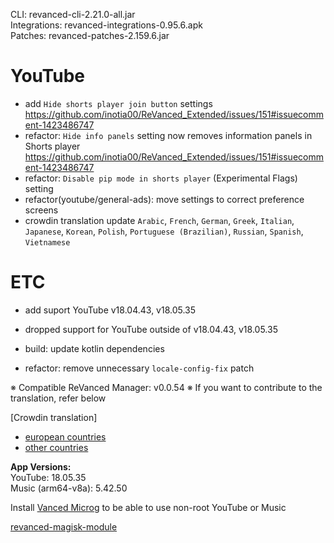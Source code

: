 CLI: revanced-cli-2.21.0-all.jar  
Integrations: revanced-integrations-0.95.6.apk  
Patches: revanced-patches-2.159.6.jar  

YouTube
==
- add `Hide shorts player join button` settings https://github.com/inotia00/ReVanced_Extended/issues/151#issuecomment-1423486747
- refactor: `Hide info panels` setting now removes information panels in Shorts player https://github.com/inotia00/ReVanced_Extended/issues/151#issuecomment-1423486747
- refactor: `Disable pip mode in shorts player` (Experimental Flags) setting
- refactor(youtube/general-ads): move settings to correct preference screens
- crowdin translation update
`Arabic`, `French`, `German`, `Greek`, `Italian`, `Japanese`, `Korean`, `Polish`, `Portuguese (Brazilian)`, `Russian`, `Spanish`, `Vietnamese`

ETC
==
- add suport YouTube v18.04.43, v18.05.35
- dropped support for YouTube outside of v18.04.43, v18.05.35

- build: update kotlin dependencies
- refactor: remove unnecessary `locale-config-fix` patch

※ Compatible ReVanced Manager: v0.0.54
※ If you want to contribute to the translation, refer below

[Crowdin translation]
- [european countries](https://crowdin.com/project/revancedextendedeu)
- [other countries](https://crowdin.com/project/revancedextended)
  
**App Versions:**  
YouTube: 18.05.35  
Music (arm64-v8a): 5.42.50  

Install [Vanced Microg](https://github.com/TeamVanced/VancedMicroG/releases) to be able to use non-root YouTube or Music  

[revanced-magisk-module](https://github.com/j-hc/revanced-magisk-module)  
